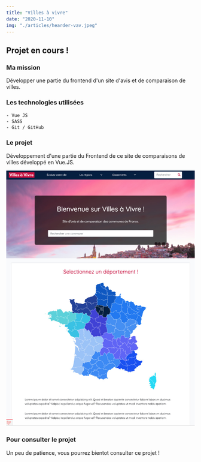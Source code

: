 ```yaml
---
title: "Villes à vivre"
date: "2020-11-10"
img: "./articles/hearder-vav.jpeg"
---
```


## Projet en cours !

### Ma mission

Développer une partie du frontend d'un site d'avis et de comparaison de villes.

### Les technologies utilisées

    - Vue JS
    - SASS
    - Git / GitHub

### Le projet

Développement d'une partie du Frontend de ce site de comparaisons de villes développé en Vue.JS.

![villes à vivre](./img-vav/accueil-vav.jpeg)

### Pour consulter le projet

Un peu de patience, vous pourrez bientot consulter ce projet !

